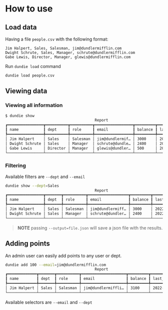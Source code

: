 # How to use

## Load data

Having a file `people.csv` with the following format:

```csv
Jim Halpert, Sales, Salesman, jim@dundlermifflin.com
Dwight Schrute, Sales, Manager, schrute@dundlermifflin.com
Gabe Lewis, Director, Manager, glewis@dundlermifflin.com
```

Run `dundie load` command

```py
dundie load people.csv
```

## Viewing data

### Viewing all information

```bash
$ dundie show
                                        Report
┏━━━━━━━━━━━━━━━━┳━━━━━━━━━━┳━━━━━━━━━━┳━━━━━━━━━━━━━━━━━┳━━━━━━━━━┳━━━━━━━━━━━━━━━━━┓
┃ name           ┃ dept     ┃ role     ┃ email           ┃ balance ┃ last_movement   ┃
┡━━━━━━━━━━━━━━━━╇━━━━━━━━━━╇━━━━━━━━━━╇━━━━━━━━━━━━━━━━━╇━━━━━━━━━╇━━━━━━━━━━━━━━━━━┩
│ Jim Halpert    │ Sales    │ Salesman │ jim@dundlermif… │ 3000    │ 2022-03-15T13:… │
│ Dwight Schrute │ Sales    │ Manager  │ schrute@dundle… │ 2400    │ 2022-03-15T13:… │
│ Gabe Lewis     │ Director │ Manager  │ glewis@dundler… │ 500     │ 2022-03-15T13:… │
└────────────────┴──────────┴──────────┴─────────────────┴─────────┴─────────────────┘
```

### Filtering

Available filters are `--dept` and `--email`

```bash
dundie show --dept=Sales
                                        Report
┏━━━━━━━━━━━━━━━━┳━━━━━━━┳━━━━━━━━━━┳━━━━━━━━━━━━━━━━━━┳━━━━━━━━━┳━━━━━━━━━━━━━━━━━━━┓
┃ name           ┃ dept  ┃ role     ┃ email            ┃ balance ┃ last_movement     ┃
┡━━━━━━━━━━━━━━━━╇━━━━━━━╇━━━━━━━━━━╇━━━━━━━━━━━━━━━━━━╇━━━━━━━━━╇━━━━━━━━━━━━━━━━━━━┩
│ Jim Halpert    │ Sales │ Salesman │ jim@dundlermiff… │ 3000    │ 2022-03-15T13:44… │
│ Dwight Schrute │ Sales │ Manager  │ schrute@dundler… │ 2400    │ 2022-03-15T13:43… │
└────────────────┴───────┴──────────┴──────────────────┴─────────┴───────────────────┘
```

> **NOTE** passing `--output=file.json` will save a json file with the results.

## Adding points

An admin user can easily add points to any user or dept.

```bash
dundie add 100 --email=jim@dundlermifflin.com
                                        Report
┏━━━━━━━━━━━━━┳━━━━━━━┳━━━━━━━━━━┳━━━━━━━━━━━━━━━━━━━━┳━━━━━━━━━┳━━━━━━━━━━━━━━━━━━━━┓
┃ name        ┃ dept  ┃ role     ┃ email              ┃ balance ┃ last_movement      ┃
┡━━━━━━━━━━━━━╇━━━━━━━╇━━━━━━━━━━╇━━━━━━━━━━━━━━━━━━━━╇━━━━━━━━━╇━━━━━━━━━━━━━━━━━━━━┩
│ Jim Halpert │ Sales │ Salesman │ jim@dundlermiffli… │ 3100    │ 2022-03-15T17:14:… │
└─────────────┴───────┴──────────┴────────────────────┴─────────┴────────────────────┘
```

Available selectors are `--email` and `--dept`
